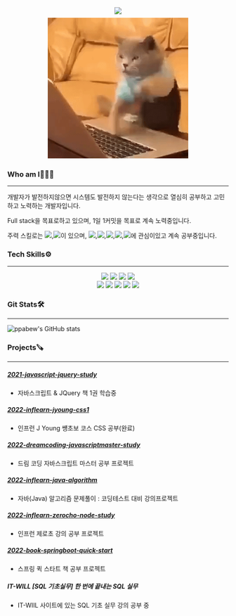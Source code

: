 <div align="center">
  <a href="https://hits.seeyoufarm.com"><img src="https://hits.seeyoufarm.com/api/count/incr/badge.svg?url=https%3A%2F%2Fgithub.com%2Fppabew&count_bg=%23CDA4CA&title_bg=%23A04849&icon=github.svg&icon_color=%23E7E7E7&title=hits&edge_flat=false"/></a>
	<div style=margin:5px;>
  	<img src=img/타자치는고양이.gif />  
  </div>
</div>



### **Who am I🧑🏼‍💻**

------

개발자가 발전하지않으면 시스템도 발전하지 않는다는 생각으로 열심히 공부하고 고민하고 노력하는 개발자입니다.

Full stack을 목표로하고 있으며, 1일 1커밋을 목표로 계속 노력중입니다.

주력 스킬로는   <img src="https://img.shields.io/badge/Spring-6DB33F?style=flat-square&logo=Spring&logoColor=white"/>,<img src="https://img.shields.io/badge/Spring Boot-6DB33F?style=flat-square&logo=Spring Boot&logoColor=white">이 있으며, <img src="https://img.shields.io/badge/HTML-E34F26?style=flat-square&logo=HTML5&logoColor=white"/>,<img src="https://img.shields.io/badge/CSS3-F68212?style=flat-square&logo=CSS3&logoColor=white"/>,<img src="https://img.shields.io/badge/JavaScript-F7DF1E?style=flat-square&logo=JavaScript&logoColor=white"/>,<img src="https://img.shields.io/badge/Vue.js-4FC08D?style=flat-square&logo=Vue.js&logoColor=white"/>,<img src="https://img.shields.io/badge/React-61DAFB?style=flat-square&logo=React&logoColor=white"/>에 관심이있고 계속 공부중입니다.



### **Tech Skills⚙️**

------



<div align="center">
  <img src="https://img.shields.io/badge/HTML-E34F26?style=flat-square&logo=HTML5&logoColor=white"/>
  <img src="https://img.shields.io/badge/CSS3-F68212?style=flat-square&logo=CSS3&logoColor=white"/>
  <img src="https://img.shields.io/badge/Jenkins-D24939?style=flat-square&logo=Jenkins&logoColor=white"/>
  <img src="https://img.shields.io/badge/PostgreSQL-4169E1?style=flat-square&logo=PostgreSQL&logoColor=white"/><br/>
  <img src="https://img.shields.io/badge/JavaScript-F7DF1E?style=flat-square&logo=JavaScript&logoColor=white"/>
  <img src="https://img.shields.io/badge/Spring-6DB33F?style=flat-square&logo=Spring&logoColor=white"/>
  <img src="https://img.shields.io/badge/Spring Boot-6DB33F?style=flat-square&logo=Spring Boot&logoColor=white"/>
  <img src="https://img.shields.io/badge/CentOS-262577?style=flat-square&logo=CentOS&logoColor=white"/>
  <img src="https://img.shields.io/badge/Git-FF9955?style=flat-square&logo=Git&logoColor=white"/>
</div>



### **Git Stats🛠** 

------


![ppabew's GitHub stats](https://github-readme-stats.vercel.app/api?username=ppabew&show_icons=true&theme=radical)



### **Projects🪚**

------

##### [2021-javascript-jquery-study](https://github.com/ppabew/2021-javascript-jquery-study)

- 자바스크립트 & JQuery 책 1권 학습중

##### **[2022-inflearn-jyoung-css1](https://github.com/ppabew/2022-inflearn-jyoung-css1)**

- 인프런 J Young 썡초보 코스 CSS 공부(완료)

##### **[2022-dreamcoding-javascriptmaster-study](https://github.com/ppabew/2022-dreamcoding-javascriptmaster-study)**

- 드림 코딩 자바스크립트 마스터 공부 프로젝트

##### [2022-inflearn-java-algorithm](https://github.com/ppabew/2022-inflearn-java-algorithm)

- 자바(Java) 알고리즘 문제풀이 : 코딩테스트 대비 강의프로젝트

##### [2022-inflearn-zerocho-node-study](https://github.com/ppabew/2022-inflearn-zerocho-node-study)

- 인프런 제로초 강의 공부 프로젝트

##### [2022-book-springboot-quick-start](https://github.com/ppabew/2022-book-springboot-quick-start)

- 스프링 퀵 스타트 책 공부 프로젝트

##### IT-WILL [SQL 기초실무] 한 번에 끝내는 SQL 실무

- IT-WIIL 사이트에 있는 SQL 기초 실무 강의 공부 중